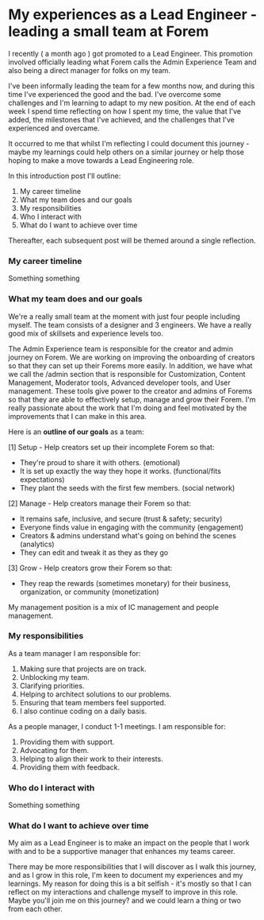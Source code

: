 # My experiences as a Lead Engineer - leading a small team at Forem

I recently ( a month ago ) got promoted to a Lead Engineer. This promotion involved officially leading what Forem calls the Admin Experience Team and also being a direct manager for folks on my team.

I've been informally leading the team for a few months now, and during this time I've experienced the good and the bad. I've overcome some challenges and I'm learning to adapt to my new position. At the end of each week I spend time reflecting on how I spent my time, the value that I've added, the milestones that I've achieved, and the challenges that I've experienced and overcame.

It occurred to me that whilst I'm reflecting I could document this journey - maybe my learnings could help others on a similar journey or help those hoping to make a move towards a Lead Engineering role.

In this introduction post I'll outline:
1. My career timeline
2. What my team does and our goals
3. My responsibilities
4. Who I interact with
5. What do I want to achieve over time

Thereafter, each subsequent post will be themed around a single reflection.

### My career timeline
Something something

### What my team does and our goals
We're a really small team at the moment with just four people including myself. The team consists of a designer and 3 engineers. We have a really good mix of skillsets and experience levels too.

The Admin Experience team is responsible for the creator and admin journey on Forem. We are working on improving the onboarding of creators so that they can set up their Forems more easily. In addition, we have what we call the /admin section that is responsible for Customization, Content Management, Moderator tools, Advanced developer tools, and User management. These tools give power to the creator and admins of Forems so that they are able to effectively setup, manage and grow their Forem. I'm really passionate about the work that I'm doing and feel motivated by the improvements that I can make in this area.

Here is an **outline of our goals** as a team:

[1] Setup - Help creators set up their incomplete Forem so that:
- They're proud to share it with others. (emotional)
- It is set up exactly the way they hope it works. (functional/fits expectations)
- They plant the seeds with the first few members. (social network)

[2] Manage - Help creators manage their Forem so that:
- It remains safe, inclusive, and secure (trust & safety; security)
- Everyone finds value in engaging with the community (engagement)
- Creators & admins understand what's going on behind the scenes (analytics)
- They can edit and tweak it as they as they go

[3] Grow - Help creators grow their Forem so that:
- They reap the rewards (sometimes monetary) for their business, organization, or community (monetization)

My management position is a mix of IC management and people management.

### My responsibilities

As a team manager I am responsible for:
1. Making sure that projects are on track.
2. Unblocking my team.
3. Clarifying priorities.
4. Helping to architect solutions to our problems.
6. Ensuring that team members feel supported.
5. I also continue coding on a daily basis.

As a people manager, I conduct 1-1 meetings. I am responsible for:
1. Providing them with support.
2. Advocating for them.
3. Helping to align their work to their interests.
4. Providing them with feedback.

### Who do I interact with

Something something


### What do I want to achieve over time

My aim as a Lead Engineer is to make an impact on the people that I work with and to be a supportive manager that enhances my teams career.   

There may be more responsibilities that I will discover as I walk this journey, and as I grow in this role, I'm keen to document my experiences and my learnings. My reason for doing this is a bit selfish - it's mostly so that I can reflect on my interactions and challenge myself to improve in this role. Maybe you'll join me on this journey? and we could learn a thing or two from each other.
